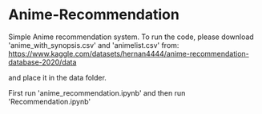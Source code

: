 # Anime-Recommendation

Simple Anime recommendation system. To run the code, please download 'anime_with_synopsis.csv' and 'animelist.csv' from:
https://www.kaggle.com/datasets/hernan4444/anime-recommendation-database-2020/data

and place it in the data folder.

First run 'anime_recommendation.ipynb' and then run 'Recommendation.ipynb'

